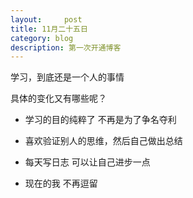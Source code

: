 ```yaml
---
layout:     post
title: 11月二十五日
category: blog
description: 第一次开通博客
---
```


学习，到底还是一个人的事情

具体的变化又有哪些呢？

- 学习的目的纯粹了 不再是为了争名夺利

- 喜欢验证别人的思维，然后自己做出总结

- 每天写日志 可以让自己进步一点

- 现在的我 不再逗留
